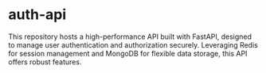 # auth-api
This repository hosts a high-performance API built with FastAPI, designed to manage user authentication and authorization securely. Leveraging Redis for session management and MongoDB for flexible data storage, this API offers robust features.
